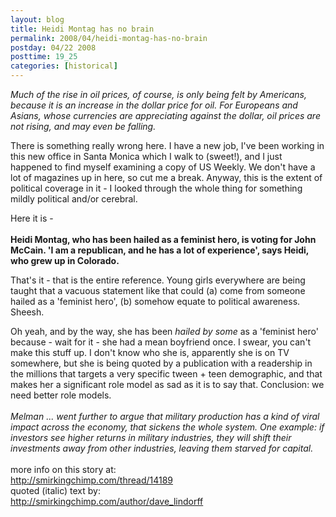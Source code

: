 ```yaml
---
layout: blog
title: Heidi Montag has no brain
permalink: 2008/04/heidi-montag-has-no-brain
postday: 04/22 2008
posttime: 19_25
categories: [historical]
---
```


<p><i>Much of the rise in oil prices, of course, is only being felt by Americans, because it is an increase in the dollar price for oil. For Europeans and Asians, whose currencies are appreciating against the dollar, oil prices are not rising, and may even be falling.</i></p>

<p>There is something really wrong here. I have a new job, I've been working in this new office in Santa Monica which I walk to (sweet!), and I just happened to find myself examining a copy of US Weekly. We don't have a lot of magazines up in here, so cut me a break. Anyway, this is the extent of political coverage in it - I looked through the whole thing for something mildly political and/or cerebral.</p>
<p>Here it is -<br />
<b><br />
Heidi Montag, who has been hailed as a feminist hero, is voting for John McCain. 'I am a republican, and he has a lot of experience', says Heidi, who grew up in Colorado. </b></p>
<p>That's it - that is the entire reference. Young girls everywhere are being taught that a vacuous statement like that could (a) come from someone hailed as a 'feminist hero', (b) somehow equate to political awareness. Sheesh.</p>
<p>Oh yeah, and by the way, she has been <i>hailed by some</i> as a 'feminist hero' because - wait for it - she had a mean boyfriend once. I swear, you can't make this stuff up. I don't know who she is, apparently she is on TV somewhere, but she is being quoted by a publication with a readership in the millions that targets a very specific tween + teen demographic, and that makes her a significant role model as sad as it is to say that. Conclusion: we need better role models.<br />
<i><br />
Melman ... went further to argue that military production has a kind of viral impact across the economy, that sickens the whole system. One example: if investors see higher returns in military industries, they will shift their investments away from other industries, leaving them starved for capital.<br />
</i><br />
more info on this story at:<br />
<a href="http://smirkingchimp.com/thread/14189" title="http://smirkingchimp.com/thread/14189">http://smirkingchimp.com/thread/14189</a><br />
quoted (italic) text by:<br />
<a href="http://smirkingchimp.com/author/dave_lindorff" title="http://smirkingchimp.com/author/dave_lindorff">http://smirkingchimp.com/author/dave_lindorff</a></p>
